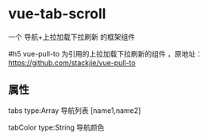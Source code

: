 # vue-tab-scroll
一个 导航+上拉加载下拉刷新 的框架组件

#h5
vue-pull-to 为引用的上拉加载下拉刷新的组件 ，原地址：https://github.com/stackjie/vue-pull-to

## 属性
tabs type:Array 导航列表 [name1,name2]

tabColor type:String 导航颜色

